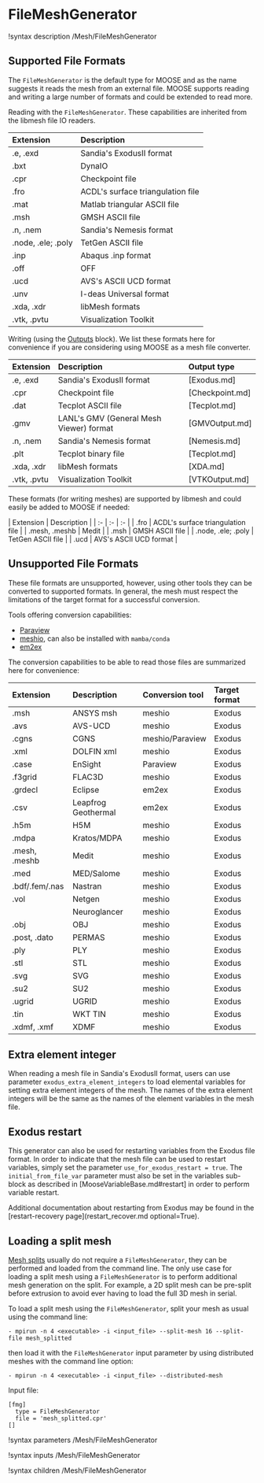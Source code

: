 # FileMeshGenerator

!syntax description /Mesh/FileMeshGenerator

## Supported File Formats

The `FileMeshGenerator` is the default type for MOOSE and as the name suggests it reads the mesh from an external file. MOOSE
supports reading and writing a large number of formats and could be extended to read more.

Reading with the `FileMeshGenerator`. These capabilities are inherited from the
libmesh file IO readers.

| Extension   | Description |
| :-          | :- |
| .e, .exd    | Sandia's ExodusII format |
| .bxt        | DynaIO |
| .cpr        | Checkpoint file |
| .fro        | ACDL's surface triangulation file |
| .mat        | Matlab triangular ASCII file |
| .msh        | GMSH ASCII file |
| .n, .nem    | Sandia's Nemesis format |
| .node, .ele; .poly | TetGen ASCII file |
| .inp        | Abaqus .inp format |
| .off        | OFF |
| .ucd        | AVS's ASCII UCD format |
| .unv        | I-deas Universal format |
| .xda, .xdr  | libMesh formats |
| .vtk, .pvtu | Visualization Toolkit |

Writing (using the [Outputs](syntax/Outputs/index.md) block). We list these formats here
for convenience if you are considering using MOOSE as a mesh file converter.

| Extension   | Description              | Output type |
| :-          | :-                       | :- |
| .e, .exd    | Sandia's ExodusII format | [Exodus.md] |
| .cpr        | Checkpoint file          | [Checkpoint.md] |
| .dat        | Tecplot ASCII file       | [Tecplot.md] |
| .gmv        | LANL's GMV (General Mesh Viewer) format | [GMVOutput.md] |
| .n, .nem    | Sandia's Nemesis format  | [Nemesis.md] |
| .plt        | Tecplot binary file      | [Tecplot.md] |
| .xda, .xdr  | libMesh formats          | [XDA.md] |
| .vtk, .pvtu | Visualization Toolkit    | [VTKOutput.md] |

These formats (for writing meshes) are supported by libmesh and could easily be added to MOOSE if needed:

| Extension     | Description                       |
| :-            | :-                       | :- |
| .fro          | ACDL's surface triangulation file |
| .mesh, .meshb | Medit |
| .msh          | GMSH ASCII file |
| .node, .ele; .poly | TetGen ASCII file |
| .ucd          | AVS's ASCII UCD format |


## Unsupported File Formats

These file formats are unsupported, however, using other tools they can be converted to supported formats.
In general, the mesh must respect the limitations of the target format for a successful conversion.

Tools offering conversion capabilities:

- [Paraview](https://www.paraview.org/)
- [meshio](https://pypi.org/project/meshio/2.3.5/), can also be installed with `mamba/conda`
- [em2ex](https://github.com/cpgr/em2ex)

The conversion capabilities to be able to read those files are summarized here for convenience:

| Extension   | Description | Conversion tool | Target format |
| :-          | :-          | :-              | :-     |
| .msh        | ANSYS msh   | meshio          | Exodus |
| .avs        | AVS-UCD     | meshio          | Exodus |
| .cgns       | CGNS        | meshio/Paraview | Exodus |
| .xml        | DOLFIN xml  | meshio          | Exodus |
| .case       | EnSight     | Paraview        | Exodus |
| .f3grid     | FLAC3D      | meshio          | Exodus |
| .grdecl     | Eclipse     | em2ex           | Exodus |
| .csv        | Leapfrog Geothermal | em2ex   | Exodus |
| .h5m        | H5M         | meshio          | Exodus |
| .mdpa       | Kratos/MDPA | meshio          | Exodus |
| .mesh, .meshb | Medit     | meshio          | Exodus |
| .med        | MED/Salome  | meshio          | Exodus |
| .bdf/.fem/.nas | Nastran  | meshio          | Exodus |
| .vol        | Netgen      | meshio          | Exodus |
|             | Neuroglancer | meshio         | Exodus |
| .obj        | OBJ         | meshio          | Exodus |
| .post, .dato | PERMAS     | meshio          | Exodus |
| .ply        | PLY         | meshio          | Exodus |
| .stl        | STL         | meshio          | Exodus |
| .svg        | SVG         | meshio          | Exodus |
| .su2        | SU2         | meshio          | Exodus |
| .ugrid      | UGRID       | meshio          | Exodus |
| .tin        | WKT TIN     | meshio          | Exodus |
| .xdmf, .xmf | XDMF        | meshio          | Exodus |

## Extra element integer

When reading a mesh file in Sandia's ExodusII format, users can use parameter `exodus_extra_element_integers` to load elemental variables for setting extra element integers of the mesh.
The names of the extra element integers will be the same as the names of the
element variables in the mesh file.

## Exodus restart

This generator can also be used for
restarting variables from the Exodus file format. In order to indicate that the
mesh file can be used to restart variables, simply set the parameter
`use_for_exodus_restart = true`. The `initial_from_file_var` parameter must also
be set in the variables sub-block as described in [MooseVariableBase.md#restart]
in order to perform variable restart.

Additional documentation about restarting from Exodus may be found in the [restart-recovery page](restart_recover.md optional=True).

## Loading a split mesh

[Mesh splits](syntax/Mesh/splitting.md) usually do not require a `FileMeshGenerator`, they can be performed and loaded from the command line. The only use case for loading a split mesh using a `FileMeshGenerator` is to perform additional mesh generation on the split. For example, a 2D split mesh can be pre-split before extrusion to avoid ever having to load the full 3D mesh in serial.

To load a split mesh using the `FileMeshGenerator`, split your mesh as usual using the command line:

```
- mpirun -n 4 <executable> -i <input_file> --split-mesh 16 --split-file mesh_splitted
```

then load it with the `FileMeshGenerator` input parameter by using distributed meshes with the command line option:

```
- mpirun -n 4 <executable> -i <input_file> --distributed-mesh
```

Input file:

```
[fmg]
  type = FileMeshGenerator
  file = 'mesh_splitted.cpr'
[]
```

!syntax parameters /Mesh/FileMeshGenerator

!syntax inputs /Mesh/FileMeshGenerator

!syntax children /Mesh/FileMeshGenerator
